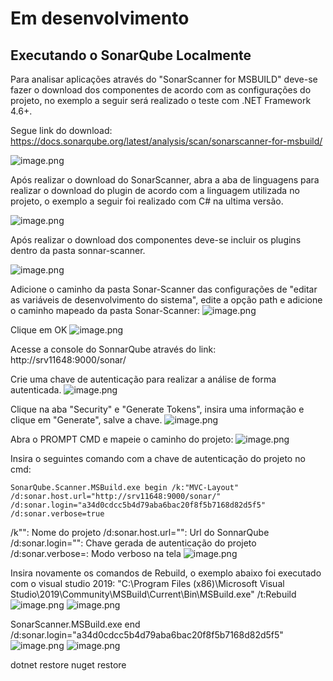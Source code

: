 # Em desenvolvimento

## Executando o SonarQube Localmente

Para analisar aplicações através do "SonarScanner for MSBUILD" deve-se fazer o download dos componentes de acordo com as configurações do projeto, no exemplo a seguir será realizado o teste com .NET Framework 4.6+.

Segue link do download: https://docs.sonarqube.org/latest/analysis/scan/sonarscanner-for-msbuild/ 

![image.png](/.attachments/image-fdd01a4f-6840-453b-a6ac-818dd92d8724.png)

Após realizar o download do SonarScanner, abra a aba de linguagens para realizar o download do plugin de acordo com a linguagem utilizada no projeto, o exemplo a seguir foi realizado com C# na ultima versão.

![image.png](/.attachments/image-f640c74b-2618-4e91-8b62-18cbe36dcbc3.png)

Após realizar o download dos componentes deve-se incluir os plugins dentro da pasta sonnar-scanner.

![image.png](/.attachments/image-872b3680-1c56-4ed5-96fa-2fd95bbddd1e.png)

Adicione o caminho da pasta Sonar-Scanner das configurações de "editar as variáveis de desenvolvimento do sistema", edite a opção path e adicione o caminho mapeado da pasta Sonar-Scanner:
![image.png](/.attachments/image-42cc8b8e-c5ad-4e97-b745-cf86b781c4b3.png)

Clique em OK
![image.png](/.attachments/image-587279d6-2ad6-44bf-9629-ad221ca7d483.png)

Acesse a console do SonnarQube através do link: http://srv11648:9000/sonar/

Crie uma chave de autenticação para realizar a análise de forma autenticada.
![image.png](/.attachments/image-737f73ef-d78d-45c3-ab07-95d841f84761.png)

Clique na aba "Security" e "Generate Tokens", insira uma informação e clique em "Generate", salve a chave.
![image.png](/.attachments/image-bf93f8ec-acc5-4ff8-9ab3-325e61bac510.png)

Abra o PROMPT CMD e mapeie o caminho do projeto:
![image.png](/.attachments/image-29868749-1740-49ad-8ef9-d7d64ad86330.png)

Insira o seguintes comando com a chave de autenticação do projeto no cmd:

`SonarQube.Scanner.MSBuild.exe begin /k:"MVC-Layout" /d:sonar.host.url="http://srv11648:9000/sonar/" /d:sonar.login="a34d0cdcc5b4d79aba6bac20f8f5b7168d82d5f5"  /d:sonar.verbose=true`

/k"": Nome do projeto
/d:sonar.host.url="": Url do SonnarQube
/d:sonar.login="": Chave gerada de autenticação do projeto
/d:sonar.verbose=: Modo verboso na tela
![image.png](/.attachments/image-4524d02a-3653-4036-8cfd-bd1dc2f5265e.png)

Insira novamente os comandos de Rebuild, o exemplo abaixo foi executado com o visual studio 2019:
"C:\Program Files (x86)\Microsoft Visual Studio\2019\Community\MSBuild\Current\Bin\MSBuild.exe" /t:Rebuild
![image.png](/.attachments/image-b3dbf5fc-9888-4f7a-a862-c6d97791dfe8.png)
![image.png](/.attachments/image-48119551-6d5b-417d-9a90-74b664ee586b.png)

SonarScanner.MSBuild.exe end /d:sonar.login="a34d0cdcc5b4d79aba6bac20f8f5b7168d82d5f5"
![image.png](/.attachments/image-64f2c0d7-be6c-46a3-afa0-eafbad3ed730.png)
![image.png](/.attachments/image-5c2dfd96-e781-4296-9b9d-0c4bb9926c00.png)

dotnet restore 
nuget  restore